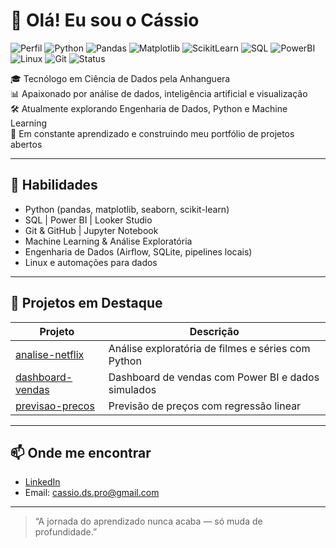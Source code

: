 # 👋 Olá! Eu sou o Cássio

![Perfil](https://img.shields.io/badge/Perfil-Ciência%20de%20Dados-blueviolet)
![Python](https://img.shields.io/badge/Python-3.10-blue)
![Pandas](https://img.shields.io/badge/Pandas-Análise%20de%20Dados-150458)
![Matplotlib](https://img.shields.io/badge/Matplotlib-Gráficos%20e%20Visualizações-orange)
![ScikitLearn](https://img.shields.io/badge/Scikit--learn-Machine%20Learning-f7931e)
![SQL](https://img.shields.io/badge/SQL-PostgreSQL%20%7C%20SQLite-336791)
![PowerBI](https://img.shields.io/badge/Power%20BI-Dashboards%20Interativos-yellow)
![Linux](https://img.shields.io/badge/Linux-Ubuntu%20%7C%20Terminal-6c7a89)
![Git](https://img.shields.io/badge/Git%20%26%20GitHub-Controle%20de%20Versão-%23cf7cfc)
![Status](https://img.shields.io/badge/Status-Em%20Evolução-gold)


🎓 Tecnólogo em Ciência de Dados pela Anhanguera  
📊 Apaixonado por análise de dados, inteligência artificial e visualização  
🛠️ Atualmente explorando Engenharia de Dados, Python e Machine Learning  
🌱 Em constante aprendizado e construindo meu portfólio de projetos abertos  

---

## 🧠 Habilidades
- Python (pandas, matplotlib, seaborn, scikit-learn)
- SQL | Power BI | Looker Studio
- Git & GitHub | Jupyter Notebook
- Machine Learning & Análise Exploratória
- Engenharia de Dados (Airflow, SQLite, pipelines locais)
- Linux e automações para dados

---

## 🚀 Projetos em Destaque

| Projeto | Descrição |
|--------|-----------|
| [analise-netflix](https://github.com/seu-cass10santos/analise-netflix) | Análise exploratória de filmes e séries com Python |
| [dashboard-vendas](https://github.com/cass10santos/dashboard-vendas) | Dashboard de vendas com Power BI e dados simulados |
| [previsao-precos](https://github.com/cass10santos/previsao-precos) | Previsão de preços com regressão linear |

---

## 📫 Onde me encontrar
- [LinkedIn](https://www.linkedin.com/in/santoscassio/)
- Email: cassio.ds.pro@gmail.com

---

> “A jornada do aprendizado nunca acaba — só muda de profundidade.”
